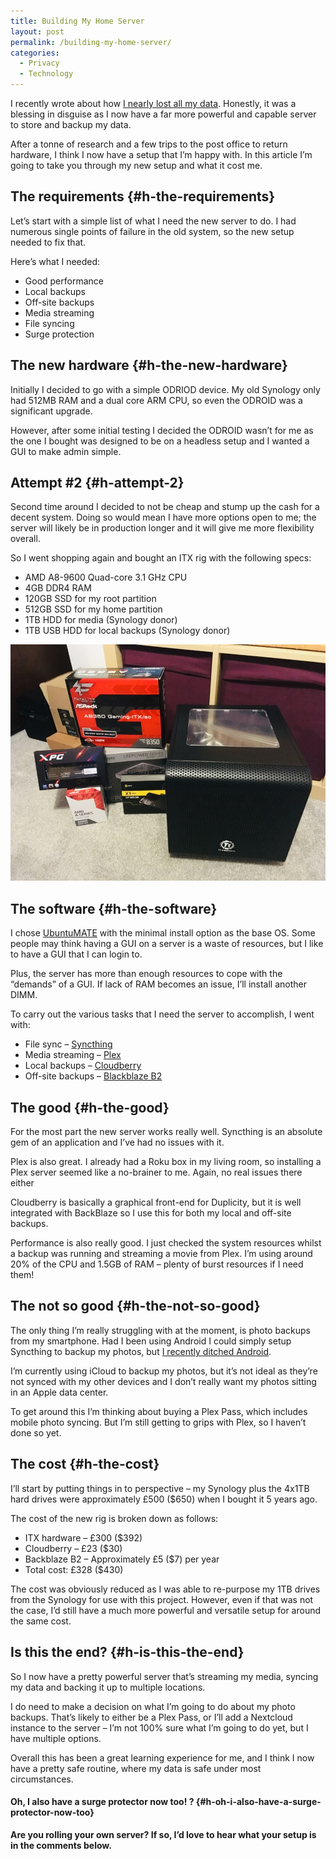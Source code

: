 ```yaml
---
title: Building My Home Server
layout: post
permalink: /building-my-home-server/
categories:
  - Privacy
  - Technology
---
```

I recently wrote about how [I nearly lost all my data](/i-nearly-lost-all-of-my-data). Honestly, it was a blessing in disguise as I now have a far more powerful and capable server to store and backup my data.

After a tonne of research and a few trips to the post office to return hardware, I think I now have a setup that I’m happy with. In this article I’m going to take you through my new setup and what it cost me.

## The requirements {#h-the-requirements}

Let’s start with a simple list of what I need the new server to do. I had numerous single points of failure in the old system, so the new setup needed to fix that.

Here’s what I needed:

  * Good performance
  * Local backups
  * Off-site backups
  * Media streaming
  * File syncing
  * Surge protection

## The new hardware {#h-the-new-hardware}

Initially I decided to go with a simple ODRIOD device. My old Synology only had 512MB RAM and a dual core ARM CPU, so even the ODROID was a significant upgrade.

However, after some initial testing I decided the ODROID wasn’t for me as the one I bought was designed to be on a headless setup and I wanted a GUI to make admin simple.

## Attempt #2 {#h-attempt-2}

Second time around I decided to not be cheap and stump up the cash for a decent system. Doing so would mean I have more options open to me; the server will likely be in production longer and it will give me more flexibility overall.

So I went shopping again and bought an ITX rig with the following specs:

  * AMD A8-9600 Quad-core 3.1 GHz CPU
  * 4GB DDR4 RAM
  * 120GB SSD for my root partition
  * 512GB SSD for my home partition
  * 1TB HDD for media (Synology donor)
  * 1TB USB HDD for local backups (Synology donor)

![](/assets/images/server-hardware.jpg)

## The software {#h-the-software}

I chose [UbuntuMATE](https://ubuntu-mate.org) with the minimal install option as the base OS. Some people may think having a GUI on a server is a waste of resources, but I like to have a GUI that I can login to.

Plus, the server has more than enough resources to cope with the “demands” of a GUI. If lack of RAM becomes an issue, I’ll install another DIMM.

To carry out the various tasks that I need the server to accomplish, I went with:

  * File sync – [Syncthing](https://syncthing.net)
  * Media streaming – [Plex](https://plex.tv)
  * Local backups – [Cloudberry](https://www.cloudberrylab.com/subdomains/backup/backblaze/linux.aspx)
  * Off-site backups – [Blackblaze B2](https://www.backblaze.com/b2/cloud-storage.html)

## The good {#h-the-good}

For the most part the new server works really well. Syncthing is an absolute gem of an application and I’ve had no issues with it.

Plex is also great. I already had a Roku box in my living room, so installing a Plex server seemed like a no-brainer to me. Again, no real issues there either

Cloudberry is basically a graphical front-end for Duplicity, but it is well integrated with BackBlaze so I use this for both my local and off-site backups.

Performance is also really good. I just checked the system resources whilst a backup was running and streaming a movie from Plex. I’m using around 20% of the CPU and 1.5GB of RAM – plenty of burst resources if I need them!

## The not so good {#h-the-not-so-good}

The only thing I’m really struggling with at the moment, is photo backups from my smartphone. Had I been using Android I could simply setup Syncthing to backup my photos, but [I recently ditched Android](/why-im-ditching-android).

I’m currently using iCloud to backup my photos, but it’s not ideal as they’re not synced with my other devices and I don’t really want my photos sitting in an Apple data center.

To get around this I’m thinking about buying a Plex Pass, which includes mobile photo syncing. But I’m still getting to grips with Plex, so I haven’t done so yet.

## The cost {#h-the-cost}

I’ll start by putting things in to perspective – my Synology plus the 4x1TB hard drives were approximately £500 ($650) when I bought it 5 years ago.

The cost of the new rig is broken down as follows:

  * ITX hardware – £300 ($392)
  * Cloudberry – £23 ($30)
  * Backblaze B2 – Approximately £5 ($7) per year
  * Total cost: £328 ($430)

The cost was obviously reduced as I was able to re-purpose my 1TB drives from the Synology for use with this project. However, even if that was not the case, I’d still have a much more powerful and versatile setup for around the same cost.

## Is this the end? {#h-is-this-the-end}

So I now have a pretty powerful server that’s streaming my media, syncing my data and backing it up to multiple locations.

I do need to make a decision on what I’m going to do about my photo backups. That’s likely to either be a Plex Pass, or I’ll add a Nextcloud instance to the server – I’m not 100% sure what I’m going to do yet, but I have multiple options.

Overall this has been a great learning experience for me, and I think I now have a pretty safe routine, where my data is safe under most circumstances.

#### Oh, I also have a surge protector now too! ? {#h-oh-i-also-have-a-surge-protector-now-too}

**Are you rolling your own server? If so, I’d love to hear what your setup is in the comments below.**

